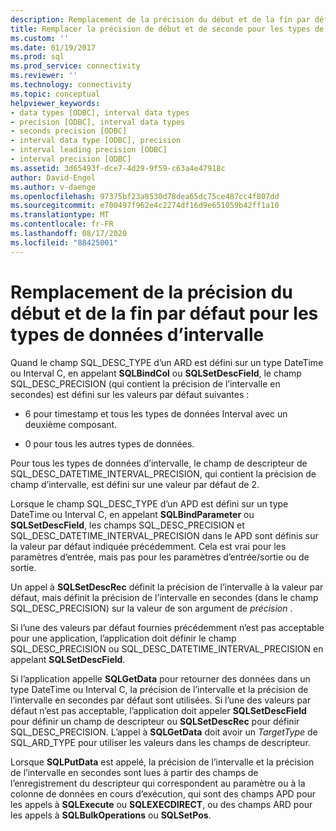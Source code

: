 ```yaml
---
description: Remplacement de la précision du début et de la fin par défaut pour les types de données d’intervalle
title: Remplacer la précision de début et de seconde pour les types de données d’intervalle | Microsoft Docs
ms.custom: ''
ms.date: 01/19/2017
ms.prod: sql
ms.prod_service: connectivity
ms.reviewer: ''
ms.technology: connectivity
ms.topic: conceptual
helpviewer_keywords:
- data types [ODBC], interval data types
- precision [ODBC], interval data types
- seconds precision [ODBC]
- interval data type [ODBC], precision
- interval leading precision [ODBC]
- interval precision [ODBC]
ms.assetid: 3d65493f-dce7-4d29-9f59-c63a4e47918c
author: David-Engel
ms.author: v-daenge
ms.openlocfilehash: 97375bf23a8530d78dea65dc75ce487cc4f807dd
ms.sourcegitcommit: e700497f962e4c2274df16d9e651059b42ff1a10
ms.translationtype: MT
ms.contentlocale: fr-FR
ms.lasthandoff: 08/17/2020
ms.locfileid: "88425001"
---
```

# <a name="overriding-default-leading-and-seconds-precision-for-interval-data-types"></a>Remplacement de la précision du début et de la fin par défaut pour les types de données d’intervalle
Quand le champ SQL_DESC_TYPE d’un ARD est défini sur un type DateTime ou Interval C, en appelant **SQLBindCol** ou **SQLSetDescField**, le champ SQL_DESC_PRECISION (qui contient la précision de l’intervalle en secondes) est défini sur les valeurs par défaut suivantes :  
  
-   6 pour timestamp et tous les types de données Interval avec un deuxième composant.  
  
-   0 pour tous les autres types de données.  
  
 Pour tous les types de données d’intervalle, le champ de descripteur de SQL_DESC_DATETIME_INTERVAL_PRECISION, qui contient la précision de champ d’intervalle, est défini sur une valeur par défaut de 2.  
  
 Lorsque le champ SQL_DESC_TYPE d’un APD est défini sur un type DateTime ou Interval C, en appelant **SQLBindParameter** ou **SQLSetDescField**, les champs SQL_DESC_PRECISION et SQL_DESC_DATETIME_INTERVAL_PRECISION dans le APD sont définis sur la valeur par défaut indiquée précédemment. Cela est vrai pour les paramètres d’entrée, mais pas pour les paramètres d’entrée/sortie ou de sortie.  
  
 Un appel à **SQLSetDescRec** définit la précision de l’intervalle à la valeur par défaut, mais définit la précision de l’intervalle en secondes (dans le champ SQL_DESC_PRECISION) sur la valeur de son argument de *précision* .  
  
 Si l’une des valeurs par défaut fournies précédemment n’est pas acceptable pour une application, l’application doit définir le champ SQL_DESC_PRECISION ou SQL_DESC_DATETIME_INTERVAL_PRECISION en appelant **SQLSetDescField**.  
  
 Si l’application appelle **SQLGetData** pour retourner des données dans un type DateTime ou Interval C, la précision de l’intervalle et la précision de l’intervalle en secondes par défaut sont utilisées. Si l’une des valeurs par défaut n’est pas acceptable, l’application doit appeler **SQLSetDescField** pour définir un champ de descripteur ou **SQLSetDescRec** pour définir SQL_DESC_PRECISION. L’appel à **SQLGetData** doit avoir un *TargetType* de SQL_ARD_TYPE pour utiliser les valeurs dans les champs de descripteur.  
  
 Lorsque **SQLPutData** est appelé, la précision de l’intervalle et la précision de l’intervalle en secondes sont lues à partir des champs de l’enregistrement du descripteur qui correspondent au paramètre ou à la colonne de données en cours d’exécution, qui sont des champs APD pour les appels à **SQLExecute** ou **SQLEXECDIRECT**, ou des champs ARD pour les appels à **SQLBulkOperations** ou **SQLSetPos**.
